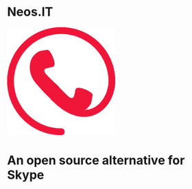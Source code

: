 # Neos.IT
<img style="max-width: 50%" src="https://github.com/BinaryBenji/Neos.IT/blob/master/web/public/img/5x5neos.png"> 

<h1> An open source alternative for Skype </h1>
